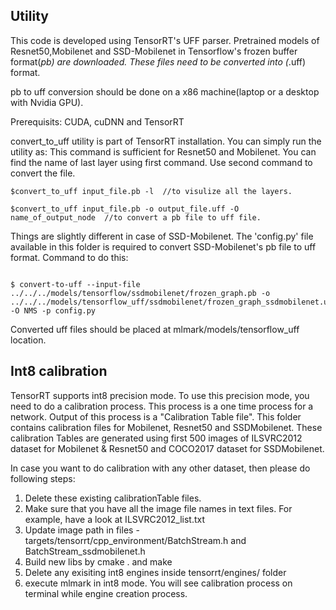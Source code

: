 ## Utility

This code is developed using TensorRT's UFF parser. Pretrained models of Resnet50,Mobilenet and SSD-Mobilenet in Tensorflow's frozen buffer format(*pb) are downloaded. These files need to be converted into (*.uff) format.


pb to uff conversion should be done on a x86 machine(laptop or a desktop with Nvidia GPU).

Prerequisits:
CUDA, cuDNN and TensorRT

convert_to_uff utility is part of TensorRT installation.
You can simply run the utility as:
This command is sufficient for Resnet50 and Mobilenet. You can find the name of last layer using first command. Use second command to convert the file.

~~~
$convert_to_uff input_file.pb -l  //to visulize all the layers.

$convert_to_uff input_file.pb -o output_file.uff -O name_of_output_node  //to convert a pb file to uff file.

~~~

Things are slightly different in case of SSD-Mobilenet. The 'config.py' file available in this folder is required to convert SSD-Mobilenet's pb file to uff format. 
Command to do this:

~~~

$ convert-to-uff --input-file ../../../models/tensorflow/ssdmobilenet/frozen_graph.pb -o ../../../models/tensorflow_uff/ssdmobilenet/frozen_graph_ssdmobilenet.uff -O NMS -p config.py

~~~

Converted uff files should be placed at mlmark/models/tensorflow_uff location. 

## Int8 calibration

TensorRT supports int8 precision mode. To use this precision mode, you need to do a calibration process. This process is a one time process for a network.
Output of this process is a "Calibration Table file". This folder contains calibration files for Mobilenet, Resnet50 and SSDMobilenet. These calibration Tables are generated using first 500 images of ILSVRC2012 dataset for Mobilenet & Resnet50 and COCO2017 dataset for SSDMobilenet. 

In case you want to do calibration with any other dataset, then please do following steps:
1. Delete these existing calibrationTable files.
2. Make sure that you have all the image file names in text files. For example, have a look at ILSVRC2012_list.txt
3. Update image path in files - targets/tensorrt/cpp_environment/BatchStream.h and BatchStream_ssdmobilenet.h
4. Build new libs by cmake . and make
5. Delete any exisiting int8 engines inside tensorrt/engines/ folder
6. execute mlmark in int8 mode. You will see calibration process on terminal while engine creation process. 
